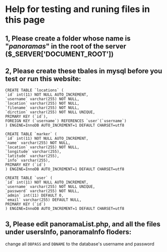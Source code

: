 # Help for testing and runing files in this page


## 1, Please create a folder whose name is "**_panoramas_**" in the root of the server ($_SERVER['DOCUMENT_ROOT'])

## 2, Please create these tbales in mysql before you test or run this website:

```MYSQL
CREATE TABLE `locations` (
`id` int(11) NOT NULL AUTO_INCREMENT,
`username` varchar(255) NOT NULL,
`location` varchar(255) NOT NULL,
`filename` varchar(255) NOT NULL,
`dirction` varchar(255) NOT NULL UNIQUE,
PRIMARY KEY (`id`),
FOREIGN KEY (`username`) REFERENCES `user`(`username`)
) ENGINE=InnoDB AUTO_INCREMENT=1 DEFAULT CHARSET=utf8
```

```MYSQL
CREATE TABLE `marker` (
`id` int(11) NOT NULL AUTO_INCREMENT,
`name` varchar(255) NOT NULL,
`location` varchar(255) NOT NULL,
`longitude` varchar(255),
`latitude` varchar(255),
`info` varchar(255),
PRIMARY KEY (`id`)
) ENGINE=InnoDB AUTO_INCREMENT=1 DEFAULT CHARSET=utf8
```

```MYSQL
CREATE TABLE `user` (
`id` int(11) NOT NULL AUTO_INCREMENT,
`username` varchar(255) NOT NULL UNIQUE,
`password` varchar(255) NOT NULL,
`admin` int(11) DEFAULT 0,
`email` varchar(255) DEFAULT NULL,
PRIMARY KEY (`id`)
) ENGINE=InnoDB AUTO_INCREMENT=1 DEFAULT CHARSET=utf8
```

## 3, Please edit **panoramaList.php**, and all the files under **usersInfo**, **panoramaInfo** floders:
change all `DBPASS` and `DBNAME` to the database's username and password
